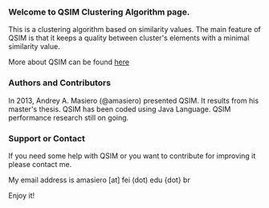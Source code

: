 ### Welcome to QSIM Clustering Algorithm page.
This is a clustering algorithm based on similarity values. The main feature of QSIM is that it keeps a quality between cluster's elements with a minimal similarity value. 

More about QSIM can be found [here](http://link.springer.com/chapter/10.1007%2F978-3-642-39209-2_55)

### Authors and Contributors
In 2013, Andrey A. Masiero (@amasiero) presented QSIM. It results from his master's thesis. QSIM has been coded using Java Language. QSIM performance research still on going.

### Support or Contact
If you need some help with QSIM or you want to contribute for improving it please contact me.

My email address is amasiero [at] fei (dot) edu {dot} br

Enjoy it!
